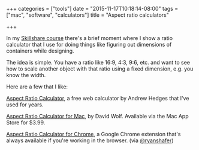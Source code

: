 +++
categories = ["tools"]
date = "2015-11-17T10:18:14-08:00"
tags = ["mac", "software", "calculators"]
title = "Aspect ratio calculators"

+++

In my <a href="https://www.skillshare.com/classes/design/Rapid-Wireframing-Finding-the-Right-Product-Design/1947996659/">Skillshare course</a> there's a brief moment where I show a ratio calculator that I use for doing things like figuring out dimensions of containers while designing.

The idea is simple. You have a ratio like 16:9, 4:3, 9:6, etc. and want to see how to scale another object with that ratio using a fixed dimension, e.g. you know the width.

Here are a few that I like:

<a href="http://andrew.hedges.name/experiments/aspect_ratio/">Aspect Ratio Calculator</a>, a free web calculator by Andrew Hedges that I've used for years.

<a href="https://itunes.apple.com/us/app/aspect-ratio-calculator/id498701237">Aspect Ratio Calculator for Mac</a>, by  David Wolf. Available via the Mac App Store for $3.99.

<a href="https://chrome.google.com/webstore/detail/aspect-ratio-calculator/klgkjdnciknlegnojnpgpofagaophdei">Aspect Ratio Calculator for Chrome</a>, a Google Chrome extension that's always available if you're working in the browser. (via <a href="https://twitter.com/ryanshafer/status/666699421640470529">@ryanshafer</a>)
